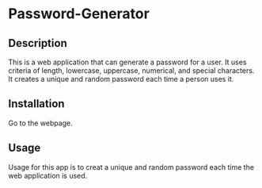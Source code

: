 # Password-Generator

## Description
This is a web application that can generate a password for a user.  It uses criteria of length, lowercase, uppercase, numerical, and special characters.  It creates a unique and random password each time a person uses it.

## Installation
Go to the webpage.

## Usage
Usage for this app is to creat a unique and random password each time the web application is used.

